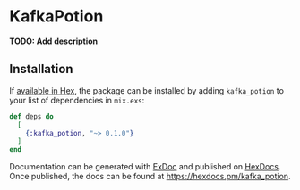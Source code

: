 # KafkaPotion

**TODO: Add description**

## Installation

If [available in Hex](https://hex.pm/docs/publish), the package can be installed
by adding `kafka_potion` to your list of dependencies in `mix.exs`:

```elixir
def deps do
  [
    {:kafka_potion, "~> 0.1.0"}
  ]
end
```

Documentation can be generated with [ExDoc](https://github.com/elixir-lang/ex_doc)
and published on [HexDocs](https://hexdocs.pm). Once published, the docs can
be found at <https://hexdocs.pm/kafka_potion>.


